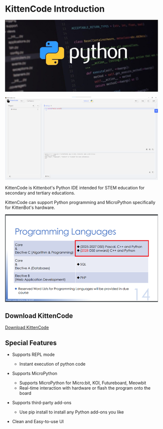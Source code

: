 # KittenCode Introduction

![](./images/pythonLogo.jpg)

![](./images/kittencode1.png)

KittenCode is Kittenbot's Python IDE intended for STEM education for secondary and tertiary educations.

KittenCode can support Python programming and MicroPython specifically for KittenBot's hardware.

![](./images/dse.png)

## Download KittenCode

[Download KittenCode]()

## Special Features

- Supports REPL mode
  - Instant execution of python code
  
- Supports MicroPython
  - Supports MicroPython for Micro:bit, KOI, Futureboard, Meowbit
  - Real-time interaction with hardware or flash the program onto the board
    
- Supports third-party add-ons
  - Use pip install to install any Python add-ons you like
    
- Clean and Easy-to-use UI
